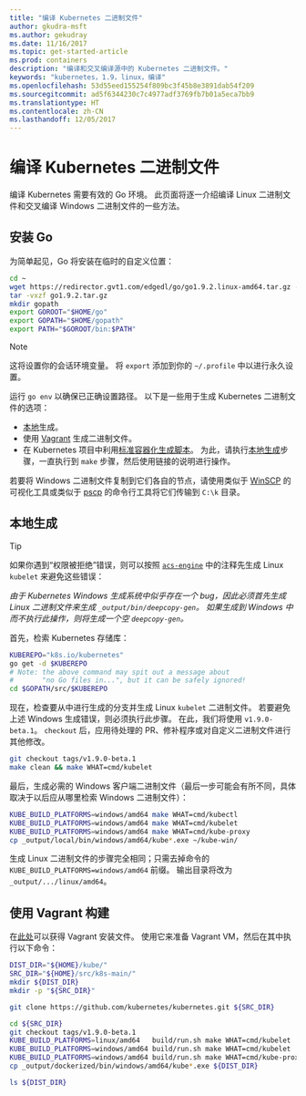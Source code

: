 ```yaml
---
title: "编译 Kubernetes 二进制文件"
author: gkudra-msft
ms.author: gekudray
ms.date: 11/16/2017
ms.topic: get-started-article
ms.prod: containers
description: "编译和交叉编译源中的 Kubernetes 二进制文件。"
keywords: "kubernetes，1.9，linux，编译"
ms.openlocfilehash: 53d55eed155254f809bc3f45b8e3891dab54f209
ms.sourcegitcommit: ad5f6344230c7c4977adf3769fb7b01a5eca7bb9
ms.translationtype: HT
ms.contentlocale: zh-CN
ms.lasthandoff: 12/05/2017
---
```

# <a name="compiling-kubernetes-binaries"></a>编译 Kubernetes 二进制文件 #
编译 Kubernetes 需要有效的 Go 环境。 此页面将逐一介绍编译 Linux 二进制文件和交叉编译 Windows 二进制文件的一些方法。

## <a name="installing-go"></a>安装 Go ##
为简单起见，Go 将安装在临时的自定义位置：

```bash
cd ~
wget https://redirector.gvt1.com/edgedl/go/go1.9.2.linux-amd64.tar.gz -O go1.9.2.tar.gz
tar -vxzf go1.9.2.tar.gz
mkdir gopath
export GOROOT="$HOME/go"
export GOPATH="$HOME/gopath"
export PATH="$GOROOT/bin:$PATH"
```

> [!Note]  
> 这将设置你的会话环境变量。 将 `export` 添加到你的 `~/.profile` 中以进行永久设置。

运行 `go env` 以确保已正确设置路径。 以下是一些用于生成 Kubernetes 二进制文件的选项：

  - [本地](#build-locally)生成。
  - 使用 [Vagrant](#build-with-vagrant) 生成二进制文件。
  - 在 Kubernetes 项目中利用[标准容器化生成脚本](https://github.com/kubernetes/kubernetes/tree/master/build#key-scripts)。 为此，请执行[本地生成](#build-locally)步骤，一直执行到 `make` 步骤，然后使用链接的说明进行操作。

若要将 Windows 二进制文件复制到它们各自的节点，请使用类似于 [WinSCP](https://winscp.net/eng/download.php) 的可视化工具或类似于 [pscp](https://www.chiark.greenend.org.uk/~sgtatham/putty/latest.html) 的命令行工具将它们传输到 `C:\k` 目录。


## <a name="building-locally"></a>本地生成 ##
> [!Tip]  
> 如果你遇到“权限被拒绝”错误，则可以按照 [`acs-engine`](https://github.com/Azure/acs-engine/blob/master/scripts/build-windows-k8s.sh#L176) 中的注释先生成 Linux `kubelet` 来避免这些错误：
>  
> _由于 Kubernetes Windows 生成系统中似乎存在一个 bug，因此必须首先生成 Linux 二进制文件来生成 `_output/bin/deepcopy-gen`。 如果生成到 Windows 中而不执行此操作，则将生成一个空 `deepcopy-gen`。_

首先，检索 Kubernetes 存储库：

```bash
KUBEREPO="k8s.io/kubernetes"
go get -d $KUBEREPO
# Note: the above command may spit out a message about 
#       "no Go files in...", but it can be safely ignored!
cd $GOPATH/src/$KUBEREPO
```

现在，检查要从中进行生成的分支并生成 Linux `kubelet` 二进制文件。 若要避免上述 Windows 生成错误，则必须执行此步骤。 在此，我们将使用 `v1.9.0-beta.1`。 `checkout` 后，应用待处理的 PR、修补程序或对自定义二进制文件进行其他修改。

```bash
git checkout tags/v1.9.0-beta.1
make clean && make WHAT=cmd/kubelet
```

最后，生成必需的 Windows 客户端二进制文件（最后一步可能会有所不同，具体取决于以后应从哪里检索 Windows 二进制文件）：

```bash
KUBE_BUILD_PLATFORMS=windows/amd64 make WHAT=cmd/kubectl
KUBE_BUILD_PLATFORMS=windows/amd64 make WHAT=cmd/kubelet
KUBE_BUILD_PLATFORMS=windows/amd64 make WHAT=cmd/kube-proxy
cp _output/local/bin/windows/amd64/kube*.exe ~/kube-win/
```

生成 Linux 二进制文件的步骤完全相同；只需去掉命令的 `KUBE_BUILD_PLATFORMS=windows/amd64` 前缀。 输出目录将改为 `_output/.../linux/amd64`。


## <a name="build-with-vagrant"></a>使用 Vagrant 构建 ##
在[此处](https://github.com/Microsoft/SDN/tree/master/Kubernetes/linux/vagrant)可以获得 Vagrant 安装文件。 使用它来准备 Vagrant VM，然后在其中执行以下命令：

```bash
DIST_DIR="${HOME}/kube/"
SRC_DIR="${HOME}/src/k8s-main/"
mkdir ${DIST_DIR}
mkdir -p "${SRC_DIR}"

git clone https://github.com/kubernetes/kubernetes.git ${SRC_DIR}

cd ${SRC_DIR}
git checkout tags/v1.9.0-beta.1
KUBE_BUILD_PLATFORMS=linux/amd64   build/run.sh make WHAT=cmd/kubelet
KUBE_BUILD_PLATFORMS=windows/amd64 build/run.sh make WHAT=cmd/kubelet 
KUBE_BUILD_PLATFORMS=windows/amd64 build/run.sh make WHAT=cmd/kube-proxy 
cp _output/dockerized/bin/windows/amd64/kube*.exe ${DIST_DIR}

ls ${DIST_DIR}
```

